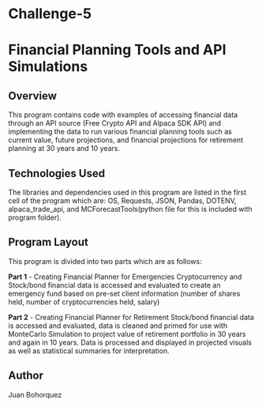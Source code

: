 # Challenge-5 
# Financial Planning Tools and API Simulations

## Overview
This program contains code with examples of accessing financial data through an API source (Free Crypto API and Alpaca SDK API) and implementing the data to 
run various financial planning tools such as current value, future projections, and financial projections for retirement planning at 30 years and 10 years.

## Technologies Used
The libraries and dependencies used in this program are listed in the first cell of the program which are: OS, Requests, JSON, Pandas, DOTENV, alpaca_trade_api, and MCForecastTools(python file for this is included with program folder). 

## Program Layout
This program is divided into two parts which are as follows:

**Part 1** - Creating Financial Planner for Emergencies
            Cryptocurrency and Stock/bond financial data is accessed and evaluated to create an emergency fund based on pre-set client information (number of shares held, number
            of cryptocurrencies held, salary)
            
**Part 2** - Creating Financial Planner for Retirement
            Stock/bond financial data is accessed and evaluated, data is cleaned and primed for use with MonteCarlo Simulation to project value of retirement portfolio in 30 
            years and again in 10 years. Data is processed and displayed in projected visuals as well as statistical summaries for interpretation.
          
## Author
Juan Bohorquez

